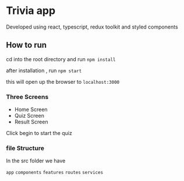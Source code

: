 # Trivia app

Developed using react, typescript, redux toolkit and styled components

## How to run

cd into the root directory and run `npm install` 

after installation , run `npm start`

this will open up the browser to `localhost:3000`

### Three Screens

- Home Screen
- Quiz Screen 
- Result Screen

Click begin to start the quiz

### file Structure

In the src folder we have

`app` 
`components`
`features`
`routes`
`services` 



